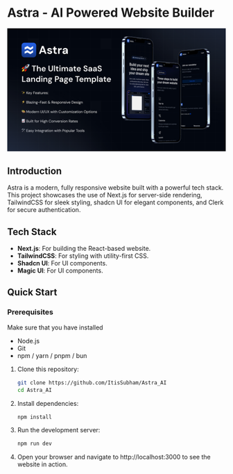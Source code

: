 <h1 align="start">
  Astra - AI Powered Website Builder
</h1>

![Header](./og-image.png)

## Introduction

Astra is a modern, fully responsive website built with a powerful tech stack. This project showcases the use of Next.js for server-side rendering, TailwindCSS for sleek styling, shadcn UI for elegant components, and Clerk for secure authentication.

## Tech Stack

- **Next.js**: For building the React-based website.
- **TailwindCSS**: For styling with utility-first CSS.
- **Shadcn UI**: For UI components.
- **Magic UI**: For UI components.

## Quick Start

### Prerequisites
Make sure that you have installed
- Node.js
- Git
- npm / yarn / pnpm / bun

1. Clone this repository:

   ```bash
   git clone https://github.com/ItisSubham/Astra_AI
   cd Astra_AI
   ```
2. Install dependencies:

   ```bash
   npm install
   ```
3. Run the development server:

   ```bash
   npm run dev
   ```
4. Open your browser and navigate to http://localhost:3000 to see the website in action.
